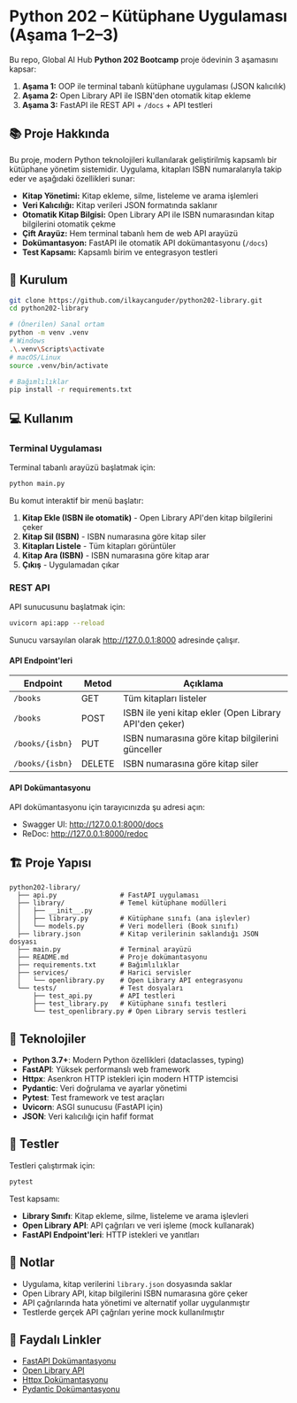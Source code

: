 # Python 202 – Kütüphane Uygulaması (Aşama 1–2–3)

Bu repo, Global AI Hub **Python 202 Bootcamp** proje ödevinin 3 aşamasını kapsar:

1. **Aşama 1:** OOP ile terminal tabanlı kütüphane uygulaması (JSON kalıcılık)
2. **Aşama 2:** Open Library API ile ISBN'den otomatik kitap ekleme
3. **Aşama 3:** FastAPI ile REST API + `/docs` + API testleri

## 📚 Proje Hakkında

Bu proje, modern Python teknolojileri kullanılarak geliştirilmiş kapsamlı bir kütüphane yönetim sistemidir. Uygulama, kitapları ISBN numaralarıyla takip eder ve aşağıdaki özellikleri sunar:

- **Kitap Yönetimi:** Kitap ekleme, silme, listeleme ve arama işlemleri
- **Veri Kalıcılığı:** Kitap verileri JSON formatında saklanır
- **Otomatik Kitap Bilgisi:** Open Library API ile ISBN numarasından kitap bilgilerini otomatik çekme
- **Çift Arayüz:** Hem terminal tabanlı hem de web API arayüzü
- **Dokümantasyon:** FastAPI ile otomatik API dokümantasyonu (`/docs`)
- **Test Kapsamı:** Kapsamlı birim ve entegrasyon testleri

## 🚀 Kurulum

```bash
git clone https://github.com/ilkaycanguder/python202-library.git
cd python202-library

# (Önerilen) Sanal ortam
python -m venv .venv
# Windows
.\.venv\Scripts\activate
# macOS/Linux
source .venv/bin/activate

# Bağımlılıklar
pip install -r requirements.txt
```

## 💻 Kullanım

### Terminal Uygulaması

Terminal tabanlı arayüzü başlatmak için:

```bash
python main.py
```

Bu komut interaktif bir menü başlatır:

1. **Kitap Ekle (ISBN ile otomatik)** - Open Library API'den kitap bilgilerini çeker
2. **Kitap Sil (ISBN)** - ISBN numarasına göre kitap siler
3. **Kitapları Listele** - Tüm kitapları görüntüler
4. **Kitap Ara (ISBN)** - ISBN numarasına göre kitap arar
5. **Çıkış** - Uygulamadan çıkar

### REST API

API sunucusunu başlatmak için:

```bash
uvicorn api:app --reload
```

Sunucu varsayılan olarak http://127.0.0.1:8000 adresinde çalışır.

#### API Endpoint'leri

| Endpoint        | Metod  | Açıklama                                               |
| --------------- | ------ | ------------------------------------------------------ |
| `/books`        | GET    | Tüm kitapları listeler                                 |
| `/books`        | POST   | ISBN ile yeni kitap ekler (Open Library API'den çeker) |
| `/books/{isbn}` | PUT    | ISBN numarasına göre kitap bilgilerini günceller       |
| `/books/{isbn}` | DELETE | ISBN numarasına göre kitap siler                       |

#### API Dokümantasyonu

API dokümantasyonu için tarayıcınızda şu adresi açın:

- Swagger UI: http://127.0.0.1:8000/docs
- ReDoc: http://127.0.0.1:8000/redoc

## 🏗️ Proje Yapısı

```
python202-library/
  ├── api.py                # FastAPI uygulaması
  ├── library/              # Temel kütüphane modülleri
  │   ├── __init__.py
  │   ├── library.py        # Kütüphane sınıfı (ana işlevler)
  │   └── models.py         # Veri modelleri (Book sınıfı)
  ├── library.json          # Kitap verilerinin saklandığı JSON dosyası
  ├── main.py               # Terminal arayüzü
  ├── README.md             # Proje dokümantasyonu
  ├── requirements.txt      # Bağımlılıklar
  ├── services/             # Harici servisler
  │   └── openlibrary.py    # Open Library API entegrasyonu
  └── tests/                # Test dosyaları
      ├── test_api.py       # API testleri
      ├── test_library.py   # Kütüphane sınıfı testleri
      └── test_openlibrary.py # Open Library servis testleri
```

## 🔧 Teknolojiler

- **Python 3.7+**: Modern Python özellikleri (dataclasses, typing)
- **FastAPI**: Yüksek performanslı web framework
- **Httpx**: Asenkron HTTP istekleri için modern HTTP istemcisi
- **Pydantic**: Veri doğrulama ve ayarlar yönetimi
- **Pytest**: Test framework ve test araçları
- **Uvicorn**: ASGI sunucusu (FastAPI için)
- **JSON**: Veri kalıcılığı için hafif format

## 🧪 Testler

Testleri çalıştırmak için:

```bash
pytest
```

Test kapsamı:

- **Library Sınıfı**: Kitap ekleme, silme, listeleme ve arama işlevleri
- **Open Library API**: API çağrıları ve veri işleme (mock kullanarak)
- **FastAPI Endpoint'leri**: HTTP istekleri ve yanıtları

## 📝 Notlar

- Uygulama, kitap verilerini `library.json` dosyasında saklar
- Open Library API, kitap bilgilerini ISBN numarasına göre çeker
- API çağrılarında hata yönetimi ve alternatif yollar uygulanmıştır
- Testlerde gerçek API çağrıları yerine mock kullanılmıştır

## 🔗 Faydalı Linkler

- [FastAPI Dokümantasyonu](https://fastapi.tiangolo.com/)
- [Open Library API](https://openlibrary.org/developers/api)
- [Httpx Dokümantasyonu](https://www.python-httpx.org/)
- [Pydantic Dokümantasyonu](https://pydantic-docs.helpmanual.io/)
